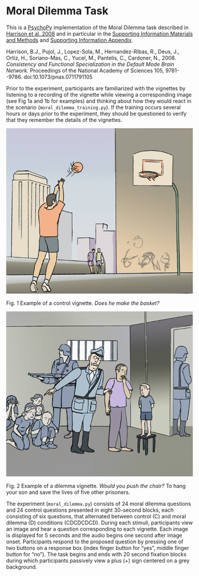 # Moral Dilemma Task

This is a [PsychoPy](http://www.psychopy.org/) implementation of the Moral Dilemma task described in [Harrison et al. 2008](http://www.pnas.org/content/105/28/9781.long#sec-13) and in particular in the [Supporting Information Materials and Methods](http://www.pnas.org/content/suppl/2008/07/18/0711791105.DCSupplemental/0711791105SI.pdf#nameddest=STXT) and [Supporting Information Appendix](http://www.pnas.org/content/suppl/2008/07/18/0711791105.DCSupplemental/Appendix_PDF.pdf).

Harrison, B.J., Pujol, J., Lopez-Sola, M., Hernandez-Ribas, R., Deus, J., Ortiz, H., Soriano-Mas, C., Yucel, M., Pantelis, C., Cardoner, N., 2008. *Consistency and Functional Specialization in the Default Mode Brain Network.* Proceedings of the National Academy of Sciences 105, 9781--9786. doi:10.1073/pnas.0711791105

Prior to the experiment, participants are familiarized with the vignettes by listening to a recording of the vignette while viewing a corresponding image (see Fig 1a and 1b for examples) and thinking about how they would react in the scenario (```moral_dilemma_training.py```). If the training occurs several hours or days prior to the experiment, they should be questioned to verify that they remember the details of the vignettes.

![Fig. 1 Example of control vignette.](images/c1.JPG?raw=true "Fig. 1 Example of control vignette.")

Fig. 1 Example of a control vignette. *Does he make the basket?*

![Fig. 2 Example of a dilemma vignette.](images/d1.JPG?raw=true "Fig 2. Example of dilemma vignette.")

Fig. 2 Example of a dilemma vignette. *Would you push the chair?* To hang your son and save the lives of five other prisoners.

The experiment (```moral_dilemma.py```) consists of 24 moral dilemma questions and 24 control questions presented in eight 30-second blocks, each consisting of six questions, that alternated between control (C) and moral dilemma (D) conditions (CDCDCDCD). During each stimuli, participants view an image and hear a question corresponding to each vignette. Each image is displayed for 5 seconds and the audio begins one second after image onset. Participants respond to the proposed question by pressing one of two buttons on a response box (index finger button for “yes”, middle finger button for “no”). The task begins and ends with 20 second fixation blocks during which participants passively view a plus (+) sign centered on a grey background.
